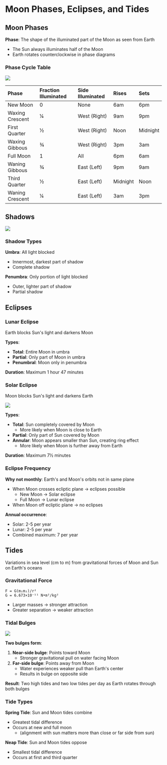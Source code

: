 # Moon Phases, Eclipses, and Tides

## Moon Phases

**Phase**: The shape of the illuminated part of the Moon as seen from Earth

- The Sun always illuminates half of the Moon
- Earth rotates counterclockwise in phase diagrams

### Phase Cycle Table

![](Assets/Moon-PhaseCycle.png)

| Phase           | Fraction Illuminated | Side Illuminated | Rises    | Sets     |
| :-------------- | :------------------- | :--------------- | :------- | :------- |
| New Moon        | 0                    | None             | 6am      | 6pm      |
| Waxing Crescent | ¼                    | West (Right)     | 9am      | 9pm      |
| First Quarter   | ½                    | West (Right)     | Noon     | Midnight |
| Waxing Gibbous  | ¾                    | West (Right)     | 3pm      | 3am      |
| Full Moon       | 1                    | All              | 6pm      | 6am      |
| Waning Gibbous  | ¾                    | East (Left)      | 9pm      | 9am      |
| Third Quarter   | ½                    | East (Left)      | Midnight | Noon     |
| Waning Crescent | ¼                    | East (Left)      | 3am      | 3pm      |

## Shadows

![](Assets/Shadows-UmbraPenumbra.png)

### Shadow Types

**Umbra**: All light blocked

- Innermost, darkest part of shadow
- Complete shadow

**Penumbra**: Only portion of light blocked

- Outer, lighter part of shadow
- Partial shadow

## Eclipses

### Lunar Eclipse

Earth blocks Sun's light and darkens Moon

**Types**:

- **Total**: Entire Moon in umbra
- **Partial**: Only part of Moon in umbra
- **Penumbral**: Moon only in penumbra

**Duration**: Maximum 1 hour 47 minutes

### Solar Eclipse

Moon blocks Sun's light and darkens Earth

![](Assets/SolarEclipse-Types.png)

**Types**:

- **Total**: Sun completely covered by Moon
  - More likely when Moon is close to Earth
- **Partial**: Only part of Sun covered by Moon
- **Annular**: Moon appears smaller than Sun, creating ring effect
  - More likely when Moon is further away from Earth

**Duration**: Maximum 7½ minutes

### Eclipse Frequency

**Why not monthly**: Earth's and Moon's orbits not in same plane

- When Moon crosses ecliptic plane → eclipses possible
  - New Moon → Solar eclipse
  - Full Moon → Lunar eclipse
- When Moon off ecliptic plane → no eclipses

**Annual occurrence**:

- Solar: 2-5 per year
- Lunar: 2-5 per year
- Combined maximum: 7 per year

## Tides

Variations in sea level (cm to m) from gravitational forces of Moon and Sun on Earth's oceans

### Gravitational Force

```
F = G(m₁m₂)/r²
G = 6.673×10⁻¹¹ N•m²/kg²
```

- Larger masses → stronger attraction
- Greater separation → weaker attraction

### Tidal Bulges

![](Assets/Tides-Bulge.png)

**Two bulges form**:

1. **Near-side bulge**: Points toward Moon
   - Stronger gravitational pull on water facing Moon
2. **Far-side bulge**: Points away from Moon
   - Water experiences weaker pull than Earth's center
   - Results in bulge on opposite side

**Result**: Two high tides and two low tides per day as Earth rotates through both bulges

### Tide Types

**Spring Tide**: Sun and Moon tides combine

- Greatest tidal difference
- Occurs at new and full moon
   - (alignment with sun matters more than close or far side from sun)

**Neap Tide**: Sun and Moon tides oppose

- Smallest tidal difference
- Occurs at first and third quarter

